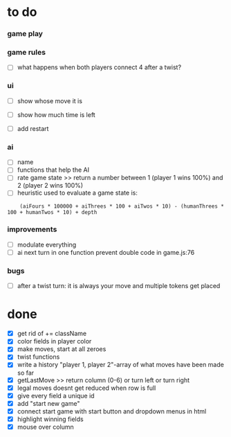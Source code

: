 # to do
### game play


### game rules
- [ ] what happens when both players connect 4 after a twist?

### ui
- [ ] show whose move it is 
- [ ] show how much time is left
- [ ] add restart


### ai
- [ ] name
- [ ] functions that help the AI
- [ ] rate game state >> return a number between 1 (player 1 wins 100%) and 2 (player 2 wins 100%)
- [ ] heuristic used to evaluate a game state is:
```
	(aiFours * 100000 + aiThrees * 100 + aiTwos * 10) -	(humanThrees * 100 + humanTwos * 10) + depth
```
### improvements
- [ ] modulate everything
- [ ] ai next turn in one function prevent double code in game.js:76

### bugs
- [ ] after a twist turn: it is always your move and multiple tokens get placed

# done
- [x] get rid of += className
- [x] color fields in player color
- [x] make moves, start at all zeroes
- [x] twist functions
- [x] write a history "player 1, player 2"-array of what moves have been made so far
- [x] getLastMove >> return column (0-6) or turn left or turn right 
- [x] legal moves doesnt get reduced when row is full
- [x] give every field a unique id
- [x] add "start new game"
- [x] connect start game with start button and dropdown menus in html
- [x] highlight winning fields
- [x] mouse over column